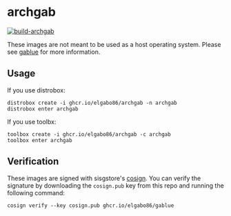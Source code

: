 # archgab

[![build-archgab](https://github.com/elgabo86/archgab/actions/workflows/build.yml/badge.svg)](https://github.com/elgabo86/archgab/actions/workflows/build.yml) 

These images are not meant to be used as a host operating system. Please see [gablue](https://github.com/elgabo86/gablue/) for more information.

## Usage

If you use distrobox:

    distrobox create -i ghcr.io/elgabo86/archgab -n archgab
    distrobox enter archgab

If you use toolbx:

    toolbox create -i ghcr.io/elgabo86/archgab -c archgab
    toolbox enter archgab

## Verification

These images are signed with sisgstore's [cosign](https://docs.sigstore.dev/cosign/overview/). You can verify the signature by downloading the `cosign.pub` key from this repo and running the following command:

    cosign verify --key cosign.pub ghcr.io/elgabo86/gablue
